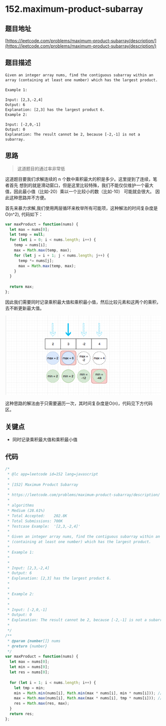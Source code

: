 # 152.maximum-product-subarray

## 题目地址

[https://leetcode.com/problems/maximum-product-subarray/description/](https://leetcode.com/problems/maximum-product-subarray/description/)

## 题目描述

```text
Given an integer array nums, find the contiguous subarray within an array (containing at least one number) which has the largest product.

Example 1:

Input: [2,3,-2,4]
Output: 6
Explanation: [2,3] has the largest product 6.
Example 2:

Input: [-2,0,-1]
Output: 0
Explanation: The result cannot be 2, because [-2,-1] is not a subarray.
```

## 思路

> 这道题目的通过率非常低

这道题目要我们求解连续的 n 个数中乘积最大的积是多少。这里提到了连续，笔者首先 想到的就是滑动窗口，但是这里比较特殊，我们不能仅仅维护一个最大值，因此最小值（比如-20）乘以一个比较小的数（比如-10） 可能就会很大。 因此这种思路并不方便。

首先来暴力求解,我们使用两层循环来枚举所有可能项，这种解法的时间复杂度是O\(n^2\), 代码如下：

```javascript
var maxProduct = function(nums) {
  let max = nums[0];
  let temp = null;
  for (let i = 0; i < nums.length; i++) {
    temp = nums[i];
    max = Math.max(temp, max);
    for (let j = i + 1; j < nums.length; j++) {
      temp *= nums[j];
      max = Math.max(temp, max);
    }
  }

  return max;
};
```

因此我们需要同时记录乘积最大值和乘积最小值，然后比较元素和这两个的乘积，去不断更新最大值。

![152.maximum-product-subarray](../.gitbook/assets/152.maximum-product-subarray.png)

这种思路的解法由于只需要遍历一次，其时间复杂度是O\(n\)，代码见下方代码区。

## 关键点

* 同时记录乘积最大值和乘积最小值

## 代码

```javascript
/*
 * @lc app=leetcode id=152 lang=javascript
 *
 * [152] Maximum Product Subarray
 *
 * https://leetcode.com/problems/maximum-product-subarray/description/
 *
 * algorithms
 * Medium (28.61%)
 * Total Accepted:    202.8K
 * Total Submissions: 700K
 * Testcase Example:  '[2,3,-2,4]'
 *
 * Given an integer array nums, find the contiguous subarray within an array
 * (containing at least one number) which has the largest product.
 *
 * Example 1:
 *
 *
 * Input: [2,3,-2,4]
 * Output: 6
 * Explanation: [2,3] has the largest product 6.
 *
 *
 * Example 2:
 *
 *
 * Input: [-2,0,-1]
 * Output: 0
 * Explanation: The result cannot be 2, because [-2,-1] is not a subarray.
 *
 */
/**
 * @param {number[]} nums
 * @return {number}
 */
var maxProduct = function(nums) {
  let max = nums[0];
  let min = nums[0];
  let res = nums[0];

  for (let i = 1; i < nums.length; i++) {
    let tmp = min;
    min = Math.min(nums[i], Math.min(max * nums[i], min * nums[i])); // 取最小
    max = Math.max(nums[i], Math.max(max * nums[i], tmp * nums[i])); /// 取最大
    res = Math.max(res, max);
  }
  return res;
};
```

